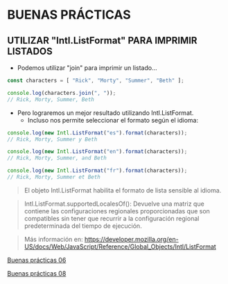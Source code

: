 # BUENAS PRÁCTICAS

## UTILIZAR "Intl.ListFormat" PARA IMPRIMIR LISTADOS

- Podemos utilizar "join" para imprimir un listado...
```js
const characters = [ "Rick", "Morty", "Summer", "Beth" ];

console.log(characters.join(", "));
// Rick, Morty, Summer, Beth
```
- Pero lograremos un mejor resultado utilizando Intl.ListFormat.
  - Incluso nos permite seleccionar el formato según el idioma:
```js
console.log(new Intl.ListFormat("es").format(characters));
// Rick, Morty, Summer y Beth

console.log(new Intl.ListFormat("en").format(characters));
// Rick, Morty, Summer, and Beth

console.log(new Intl.ListFormat("fr").format(characters));
// Rick, Morty, Summer et Beth
```

> El objeto Intl.ListFormat habilita el formato de lista sensible al idioma.

> Intl.ListFormat.supportedLocalesOf(): Devuelve una matriz que contiene las configuraciones regionales proporcionadas que son compatibles sin tener que recurrir a la configuración regional predeterminada del tiempo de ejecución.

> Más información en: https://developer.mozilla.org/en-US/docs/Web/JavaScript/Reference/Global_Objects/Intl/ListFormat

[Buenas prácticas 06](./06-GoodPractices.md)

[Buenas prácticas 08](./08-GoodPractices.md)